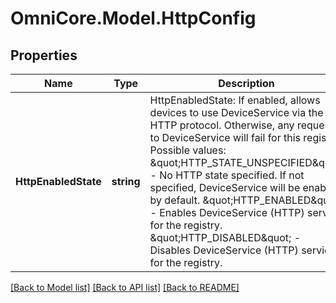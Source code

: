 # OmniCore.Model.HttpConfig

## Properties

Name | Type | Description | Notes
------------ | ------------- | ------------- | -------------
**HttpEnabledState** | **string** | HttpEnabledState: If enabled, allows devices to use DeviceService via the HTTP protocol. Otherwise, any requests to DeviceService will fail for this registry.  Possible values:   \&quot;HTTP_STATE_UNSPECIFIED\&quot; - No HTTP state specified. If not specified, DeviceService will be enabled by default.   \&quot;HTTP_ENABLED\&quot; - Enables DeviceService (HTTP) service for the registry.   \&quot;HTTP_DISABLED\&quot; - Disables DeviceService (HTTP) service for the registry. | [optional] 

[[Back to Model list]](../README.md#documentation-for-models) [[Back to API list]](../README.md#documentation-for-api-endpoints) [[Back to README]](../README.md)

